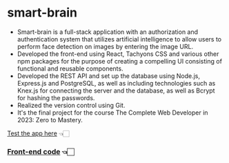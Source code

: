 # smart-brain
- Smart-brain is a full-stack application with an authorization and authentication system that utilizes artificial intelligence to allow users to perform face detection on images by entering the image URL.
- Developed the front-end using React, Tachyons CSS and various other npm packages for the purpose of creating a compelling UI consisting of functional and reusable components.
- Developed the REST API and set up the database using Node.js, Express.js and PostgreSQL, as well as including technologies such as Knex.js for connecting the server and the database, as well as Bcrypt for hashing the passwords.
- Realized the version control using Git.
- It's the final project for the course The Complete Web Developer in 2023: Zero to Mastery.

[Test the app here](https://smartbrain-aspy.onrender.com/) 👈🏻

### [Front-end code](https://github.com/djordjevicv/smart-brain-frontend//) 👈🏻
